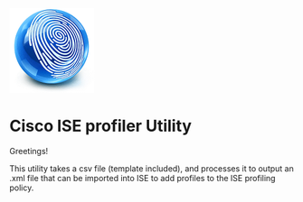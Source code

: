 ![logo](iseimage.png)
# Cisco ISE profiler Utility
Greetings!

This utility takes a csv file (template included), and processes it to output an .xml file that can be imported into ISE to add profiles to the ISE profiling policy. 

